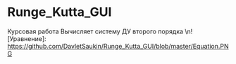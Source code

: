 # Runge_Kutta_GUI
Курсовая работа
Вычисляет систему ДУ второго порядка 
 \n![Уравнение]: https://github.com/DavletSaukin/Runge_Kutta_GUI/blob/master/Equation.PNG
